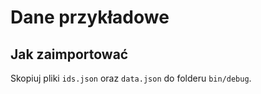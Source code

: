 ﻿# Dane przykładowe

## Jak zaimportować
Skopiuj pliki `ids.json` oraz `data.json` do folderu `bin/debug`.
